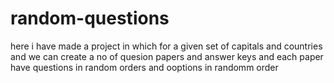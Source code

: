# random-questions
here i have made a project in which for a given set of capitals and countries and we can create a no of quesion papers and answer keys and each paper have questions in random orders and ooptions in randomm order
